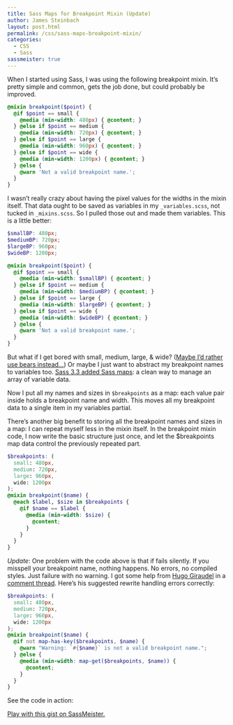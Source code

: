 ```yaml
---
title: Sass Maps for Breakpoint Mixin (Update)
author: James Steinbach
layout: post.html
permalink: /css/sass-maps-breakpoint-mixin/
categories:
  - CSS
  - Sass
sassmeister: true
---
```

When I started using Sass, I was using the following breakpoint mixin. It&#8217;s pretty simple and common, gets the job done, but could probably be improved.

~~~scss
@mixin breakpoint($point) {
  @if $point == small {
    @media (min-width: 480px) { @content; }
  } @else if $point == medium {
    @media (min-width: 720px) { @content; }
  } @else if $point == large {
    @media (min-width: 960px) { @content; }
  } @else if $point == wide {
    @media (min-width: 1200px) { @content; }
  } @else {
    @warn 'Not a valid breakpoint name.';
  }
}
~~~

I wasn&#8217;t really crazy about having the pixel values for the widths in the mixin itself. That data ought to be saved as variables in my `_variables.scss`, not tucked in `_mixins.scss`. So I pulled those out and made them variables. This is a little better:

~~~scss
$smallBP: 480px;
$mediumBP: 720px;
$largeBP: 960px;
$wideBP: 1200px;

@mixin breakpoint($point) {
  @if $point == small {
    @media (min-width: $smallBP) { @content; }
  } @else if $point == medium {
    @media (min-width: $mediumBP) { @content; }
  } @else if $point == large {
    @media (min-width: $largeBP) { @content; }
  } @else if $point == wide {
    @media (min-width: $wideBP) { @content; }
  } @else {
    @warn 'Not a valid breakpoint name.';
  }
}
~~~

But what if I get bored with small, medium, large, & wide? ([Maybe I&#8217;d rather use bears instead…][1]) Or maybe I just want to abstract my breakpoint names to variables too. [Sass 3.3 added Sass maps][2]: a clean way to manage an array of variable data.

Now I put all my names and sizes in `$breakpoints` as a map: each value pair inside holds a breakpoint name and width. This moves all my breakpoint data to a single item in my variables partial.

There&#8217;s another big benefit to storing all the breakpoint names and sizes in a map: I can repeat myself less in the mixin itself. In the breakpoint mixin code, I now write the basic structure just once, and let the $breakpoints map data control the previously repeated part.

~~~scss
$breakpoints: (
  small: 480px,
  medium: 720px,
  large: 960px,
  wide: 1200px
);
@mixin breakpoint($name) {
  @each $label, $size in $breakpoints {
    @if $name == $label {
      @media (min-width: $size) {
        @content;
      }
    }
  }
}
~~~

*Update*: One problem with the code above is that if fails silently. If you misspell your breakpoint name, nothing happens. No errors, no compiled styles. Just failure with no warning. I got some help from [Hugo Giraudel][3] in a [comment thread][4]. Here&#8217;s his suggested rewrite handling errors correctly:

~~~scss
$breakpoints: (
  small: 480px,
  medium: 720px,
  large: 960px,
  wide: 1200px
);
@mixin breakpoint($name) {
  @if not map-has-key($breakpoints, $name) {
    @warn "Warning: `#{$name}` is not a valid breakpoint name.";
  } @else {
    @media (min-width: map-get($breakpoints, $name)) {
      @content;
    }
  }
}
~~~

See the code in action:

<p class="sassmeister" data-gist-id="c88f9357661530a02f9b" data-height="480" data-theme="tomorrow"><a href="http://sassmeister.com/gist/c88f9357661530a02f9b">Play with this gist on SassMeister.</a></p>

 [1]: http://css-tricks.com/media-queries-sass-3-2-and-codekit/ "Chris Coyier names his media queries after bears."
 [2]: http://blog.sass-lang.com/posts/184094-sass-33-is-released "Sass 3.3 Release"
 [3]: http://hugogiraudel.com/ "Hugo Giraudel - Sass Guru"
 [4]: http://www.sitepoint.com/css-sass-styleguide/#comment-1288013797 "My Current CSS and Sass Styleguide"
